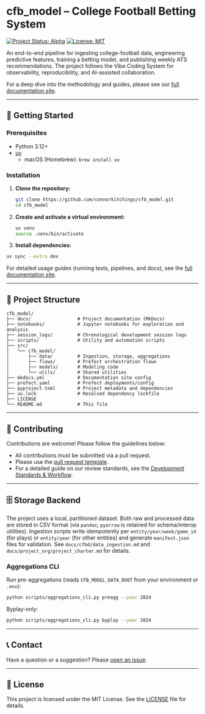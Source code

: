 # cfb_model – College Football Betting System

[![Project Status: Alpha](https://www.repostatus.org/badges/latest/alpha.svg)](https://www.repostatus.org/#alpha)
[![License: MIT](https://img.shields.io/badge/License-MIT-yellow.svg)](https://opensource.org/licenses/MIT)

An end-to-end pipeline for ingesting college-football data, engineering predictive features,
training a betting model, and publishing weekly ATS recommendations. The project follows the Vibe
Coding System for observability, reproducibility, and AI-assisted collaboration.

For a deep dive into the methodology and guides, please see our [full documentation site](./docs/index.md).

---

## 🚀 Getting Started

### Prerequisites

- Python 3.12+
- [uv](https://github.com/astral-sh/uv)
  - macOS (Homebrew): `brew install uv`

### Installation

1. **Clone the repository:**

   ```bash
   git clone https://github.com/connorkitchings/cfb_model.git
   cd cfb_model
   ```

2. **Create and activate a virtual environment:**

   ```bash
   uv venv
   source .venv/bin/activate
   ```

3. **Install dependencies:**

```bash
uv sync --extra dev
```

For detailed usage guides (running tests, pipelines, and docs), see the
[full documentation site](./docs/index.md).

---

## 📂 Project Structure

```text
cfb_model/
├── docs/                 # Project documentation (MkDocs)
├── notebooks/            # Jupyter notebooks for exploration and analysis
├── session_logs/         # Chronological development session logs
├── scripts/              # Utility and automation scripts
├── src/
│   └── cfb_model/
│       ├── data/         # Ingestion, storage, aggregations
│       ├── flows/        # Prefect orchestration flows
│       ├── models/       # Modeling code
│       └── utils/        # Shared utilities
├── mkdocs.yml            # Documentation site config
├── prefect.yaml          # Prefect deployments/config
├── pyproject.toml        # Project metadata and dependencies
├── uv.lock               # Resolved dependency lockfile
├── LICENSE
└── README.md             # This file
```

---

## 🤝 Contributing

Contributions are welcome! Please follow the guidelines below:

- All contributions must be submitted via a pull request.
- Please use the [pull request template](./.github/pull_request_template.md).
- For a detailed guide on our review standards, see the [Development Standards & Workflow](./docs/project_org/development_standards.md).

---

## 🗄️ Storage Backend

The project uses a local, partitioned dataset. Both raw and processed data are stored in CSV format
(via `pandas`; `pyarrow` is retained for schema/interop utilities).
Ingestion scripts write idempotently per `entity/year/week/game_id` (for plays) or `entity/year`
(for other entities) and generate `manifest.json` files for validation.
See `docs/cfbd/data_ingestion.md` and `docs/project_org/project_charter.md` for details.

### Aggregations CLI

Run pre-aggregations (reads `CFB_MODEL_DATA_ROOT` from your environment or `.env`):

```bash
python scripts/aggregations_cli.py preagg --year 2024
```

Byplay-only:

```bash
python scripts/aggregations_cli.py byplay --year 2024
```

---

## 📞 Contact

Have a question or a suggestion? Please [open an issue](https://github.com/connorkitchings/cfb_model/issues).

---

## 📄 License

This project is licensed under the MIT License. See the [LICENSE](LICENSE) file for details.
